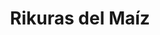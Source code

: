 ---
title: "Rikuras del Maíz"
url: /santiago-de-veraguas/rikuras-del-maiz/
shop: alimentación sana
---